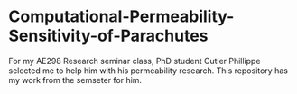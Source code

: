 # Computational-Permeability-Sensitivity-of-Parachutes
For my AE298 Research seminar class, PhD student Cutler Phillippe selected me to help him with his permeability research. This repository has my work from the semseter for him.
